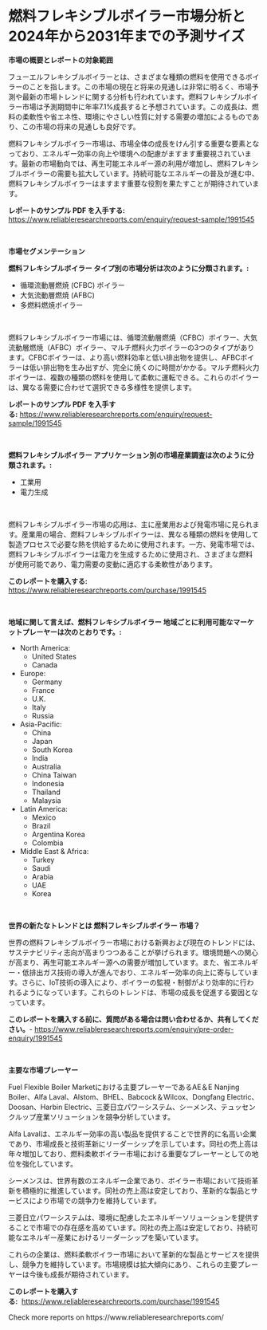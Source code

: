 <p><h1>燃料フレキシブルボイラー市場分析と2024年から2031年までの予測サイズ</h1></p><p><strong>市場の概要とレポートの対象範囲</strong></p>
<p><p>フューエルフレキシブルボイラーとは、さまざまな種類の燃料を使用できるボイラーのことを指します。この市場の現在と将来の見通しは非常に明るく、市場予測や最新の市場トレンドに関する分析も行われています。燃料フレキシブルボイラー市場は予測期間中に年率7.1%成長すると予想されています。この成長は、燃料の柔軟性や省エネ性、環境にやさしい性質に対する需要の増加によるものであり、この市場の将来の見通しも良好です。</p><p>燃料フレキシブルボイラー市場は、市場全体の成長をけん引する重要な要素となっており、エネルギー効率の向上や環境への配慮がますます重要視されています。最新の市場動向では、再生可能エネルギー源の利用が増加し、燃料フレキシブルボイラーの需要も拡大しています。持続可能なエネルギーの普及が進む中、燃料フレキシブルボイラーはますます重要な役割を果たすことが期待されています。</p></p>
<p><strong>レポートのサンプル PDF を入手する:</strong> <a href="https://www.reliableresearchreports.com/enquiry/request-sample/1991545">https://www.reliableresearchreports.com/enquiry/request-sample/1991545</a></p>
<p>&nbsp;</p>
<p><strong>市場セグメンテーション</strong></p>
<p><strong>燃料フレキシブルボイラー タイプ別の市場分析は次のように分類されます。:</strong></p>
<p><ul><li>循環流動層燃焼 (CFBC) ボイラー</li><li>大気流動層燃焼 (AFBC)</li><li>多燃料燃焼ボイラー</li></ul></p>
<p>&nbsp;</p>
<p><p>燃料フレキシブルボイラー市場には、循環流動層燃焼（CFBC）ボイラー、大気流動層燃焼（AFBC）ボイラー、マルチ燃料火力ボイラーの3つのタイプがあります。CFBCボイラーは、より高い燃料効率と低い排出物を提供し、AFBCボイラーは低い排出物を生み出すが、完全に焼くのに時間がかかる。マルチ燃料火力ボイラーは、複数の種類の燃料を使用して柔軟に運転できる。これらのボイラーは、異なる需要に合わせて選択できる多様性を提供します。</p></p>
<p><strong>レポートのサンプル PDF を入手する:</strong>&nbsp;<a href="https://www.reliableresearchreports.com/enquiry/request-sample/1991545">https://www.reliableresearchreports.com/enquiry/request-sample/1991545</a></p>
<p>&nbsp;</p>
<p><strong> 燃料フレキシブルボイラー アプリケーション別の市場産業調査は次のように分類されます。:</strong></p>
<p><ul><li>工業用</li><li>電力生成</li></ul></p>
<p>&nbsp;</p>
<p><p>燃料フレキシブルボイラー市場の応用は、主に産業用および発電市場に見られます。産業用の場合、燃料フレキシブルボイラーは、異なる種類の燃料を使用して製造プロセスで必要な熱を供給するために使用されます。一方、発電市場では、燃料フレキシブルボイラーは電力を生成するために使用され、さまざまな燃料が使用可能であり、電力需要の変動に適応する柔軟性があります。</p></p>
<p><strong>このレポートを購入する:</strong>&nbsp; <a href="https://www.reliableresearchreports.com/purchase/1991545">https://www.reliableresearchreports.com/purchase/1991545</a></p>
<p>&nbsp;</p>
<p><strong>地域に関して言えば、燃料フレキシブルボイラー 地域ごとに利用可能なマーケットプレーヤーは次のとおりです。:</strong></p>
<p><ul>
    <li>
        North America:
        <ul>
            <li>United States</li>
            <li>Canada</li>
        </ul>
    </li>
    <li>
        Europe:
        <ul>
            <li>Germany</li>
            <li>France</li>
            <li>U.K.</li>
            <li>Italy</li>
            <li>Russia</li>
        </ul>
    </li>
    <li>
        Asia-Pacific:
        <ul>
            <li>China</li>
            <li>Japan</li>
            <li>South Korea</li>
            <li>India</li>
            <li>Australia</li>
            <li>China Taiwan</li>
            <li>Indonesia</li>
            <li>Thailand</li>
            <li>Malaysia</li>
        </ul>
    </li>
    <li>
        Latin America:
        <ul>
            <li>Mexico</li>
            <li>Brazil</li>
            <li>Argentina Korea</li>
            <li>Colombia</li>
        </ul>
    </li>
    <li>
        Middle East & Africa:
        <ul>
            <li>Turkey</li>
            <li>Saudi</li>
            <li>Arabia</li>
            <li>UAE</li>
            <li>Korea</li>
        </ul>
    </li>
    </ul></p>
<p>&nbsp;</p>
<p><strong>世界の新たなトレンドとは 燃料フレキシブルボイラー 市場？</strong></p>
<p><p>世界の燃料フレキシブルボイラー市場における新興および現在のトレンドには、サステナビリティ志向が高まりつつあることが挙げられます。環境問題への関心が高まり、再生可能エネルギー源への需要が増加しています。また、省エネルギー・低排出ガス技術の導入が進んでおり、エネルギー効率の向上に寄与しています。さらに、IoT技術の導入により、ボイラーの監視・制御がより効率的に行われるようになっています。これらのトレンドは、市場の成長を促進する要因となっています。</p></p>
<p><strong>このレポートを購入する前に、質問がある場合は問い合わせるか、共有してください。</strong>- <a href="https://www.reliableresearchreports.com/enquiry/pre-order-enquiry/1991545">https://www.reliableresearchreports.com/enquiry/pre-order-enquiry/1991545</a></p>
<p>&nbsp;</p>
<p><strong>主要な市場プレーヤー</strong></p>
<p><p>Fuel Flexible Boiler Marketにおける主要プレーヤーであるAE＆E Nanjing Boiler、Alfa Laval、Alstom、BHEL、Babcock＆Wilcox、Dongfang Electric、Doosan、Harbin Electric、三菱日立パワーシステム、シーメンス、テュッセンクルップ産業ソリューションを競争分析しています。</p><p>Alfa Lavalは、エネルギー効率の高い製品を提供することで世界的に名高い企業であり、市場成長と技術革新にリーダーシップを示しています。同社の売上高は年々増加しており、燃料柔軟ボイラー市場における重要なプレーヤーとしての地位を強化しています。</p><p>シーメンスは、世界有数のエネルギー企業であり、ボイラー市場において技術革新を積極的に推進しています。同社の売上高は安定しており、革新的な製品とサービスにより市場での競争力を維持しています。</p><p>三菱日立パワーシステムは、環境に配慮したエネルギーソリューションを提供することで市場での存在感を高めています。同社の売上高は安定しており、持続可能なエネルギー産業におけるリーダーシップを築いています。</p><p>これらの企業は、燃料柔軟ボイラー市場において革新的な製品とサービスを提供し、競争力を維持しています。市場規模は拡大傾向にあり、これらの主要プレーヤーは今後も成長が期待されています。</p></p>
<p><strong>このレポートを購入する:</strong>&nbsp;&nbsp;<a href="https://www.reliableresearchreports.com/purchase/1991545">https://www.reliableresearchreports.com/purchase/1991545</a></p>
<p>Check more reports on https://www.reliableresearchreports.com/</p>